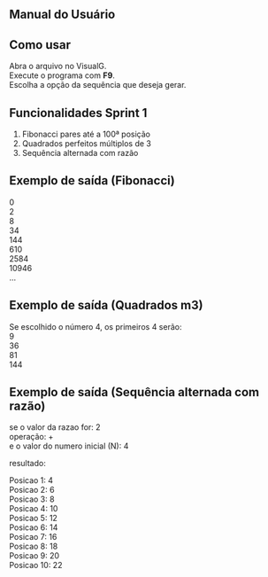 ## Manual do Usuário

## Como usar
Abra o arquivo no VisualG.  
Execute o programa com **F9**.  
Escolha a opção da sequência que deseja gerar.  

## Funcionalidades Sprint 1
1.  Fibonacci pares até a 100ª posição
2.  Quadrados perfeitos múltiplos de 3
3.  Sequência alternada com razão 

## Exemplo de saída (Fibonacci)
0  
2  
8  
34  
144  
610  
2584  
10946  
...  


## Exemplo de saída (Quadrados m3)   
Se escolhido o número 4, os primeiros  4 serão:   
 9   
 36   
 81   
 144   
   

## Exemplo de saída (Sequência alternada com razão)
se o valor da razao for: 2   
operação: +   
e o valor do numero inicial (N): 4   
   
resultado:   
   
Posicao  1:  4   
Posicao  2:  6    
Posicao  3:  8   
Posicao  4:  10   
Posicao  5:  12   
Posicao  6:  14   
Posicao  7:  16   
Posicao  8:  18   
Posicao  9:  20   
Posicao  10:  22   




